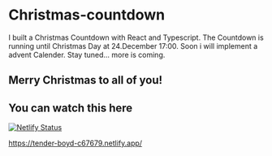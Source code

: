 # Christmas-countdown

I built a Christmas Countdown with React and Typescript. The Countdown is running until Christmas Day at 24.December 17:00. Soon i will implement a advent Calender. Stay tuned... more is coming.

## Merry Christmas to all of you!

## You can watch this here

[![Netlify Status](https://api.netlify.com/api/v1/badges/2d048b06-be2c-466a-882c-1fcadecbbd15/deploy-status)](https://app.netlify.com/sites/tender-boyd-c67679/deploys)

https://tender-boyd-c67679.netlify.app/
